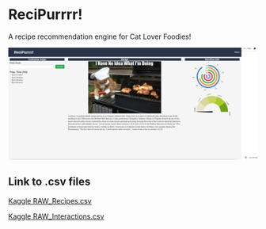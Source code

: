 # ReciPurrrr!

A recipe recommendation engine for Cat Lover Foodies!

<p align="center">
  <img src="Resources/dashboard_snapshot.png">
</p>

## Link to .csv files
[Kaggle RAW_Recipes.csv](https://www.kaggle.com/shuyangli94/food-com-recipes-and-user-interactions/data?select=PP_recipes.csv#RAW_recipes.csv)

[Kaggle RAW_Interactions.csv](https://www.kaggle.com/shuyangli94/food-com-recipes-and-user-interactions/data?select=RAW_interactions.csv)
